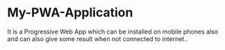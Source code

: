 # My-PWA-Application
It is a Progressive Web App which can be installed on mobile phones also and can also give some result when not connected to internet..
